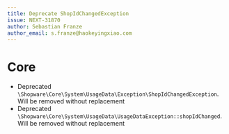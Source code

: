 ```yaml
---
title: Deprecate ShopIdChangedException
issue: NEXT-31870
author: Sebastian Franze
author_email: s.franze@haokeyingxiao.com
---
```

# Core
* Deprecated `\Shopware\Core\System\UsageData\Exception\ShopIdChangedException`. Will be removed without replacement
* Deprecated `\Shopware\Core\System\UsageData\UsageDataException::shopIdChanged`. Will be removed without replacement 
```
